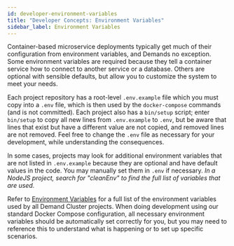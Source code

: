 ```yaml
---
id: developer-environment-variables
title: "Developer Concepts: Environment Variables"
sidebar_label: Environment Variables
---
```


Container-based microservice deployments typically get much of their configuration from environment variables, and Demands no exception. Some environment variables are required because they tell a container service how to connect to another service or a database. Others are optional with sensible defaults, but allow you to customize the system to meet your needs.

Each project repository has a root-level `.env.example` file which you must copy into a `.env` file, which is then used by the `docker-compose` commands (and is not committed). Each project also has a `bin/setup` script; enter `bin/setup` to copy all new lines from `.env.example` to `.env`, but be aware that lines that exist but have a different value are not copied, and removed lines are not removed. Feel free to change the `.env` file as necessary for your development, while understanding the consequences.

In some cases, projects may look for additional environment variables that are not listed in `.env.example` because they are optional and have default values in the code. You may manually set them in `.env` if necessary. *In a NodeJS project, search for "cleanEnv" to find the full list of variables that are used.*

Refer to [Environment Variables](./environment-variables) for a full list of the environment variables used by all Demand Cluster projects. When doing development using our standard Docker Compose configuration, all necessary environment variables should be automatically set correctly for you, but you may need to reference this to understand what is happening or to set up specific scenarios.
